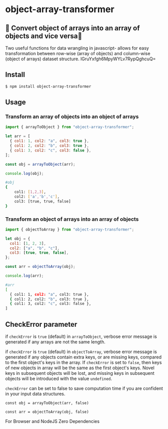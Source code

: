 # object-array-transformer

## :star2: Convert object of arrays into an array of objects and vice versa:star2:

Two useful functions for data wrangling in javascript- allows for easy transformation between row-wise (array of objects) and column-wise (object of arrays) dataset structure.
lGruYxfgh6MpyWYLv7RypQghcuQ=

## Install

```bash
$ npm install object-array-transformer
```

## Usage

### Transform an array of objects into an object of arrays

```js
import { arrayToObject } from "object-array-transformer";

let arr = [
  { col1: 1, col2: "a", col3: true },
  { col1: 2, col2: "b", col3: true },
  { col1: 3, col2: "c", col3: false },
];

const obj = arrayToObject(arr);

console.log(obj);
```

```bash
#obj
{
    col1: [1,2,3],
    col2: ['a','b','c'],
    col3: [true, true, false]
}
```

### Transform an object of arrays into an array of objects

```js
import { objectToArray } from "object-array-transformer";

let obj = {
  col1: [1, 2, 3],
  col2: ["a", "b", "c"],
  col3: [true, true, false],
};

const arr = objectToArray(obj);

console.log(arr);
```

```bash
#arr
[
  { col1: 1, col2: "a", col3: true },
  { col1: 2, col2: "b", col3: true },
  { col1: 3, col2: "c", col3: false },
]
```

## CheckError parameter

if `checkError` is `true` (default) in `arrayToObject`, verbose error message is generated if any arrays are not the same length.

if `checkError` is `true` (default) in `objectToArray`, verbose error message is generated if any objects contain extra keys, or are missing keys, compared to the first object's keys in the array. If `checkError` is set to `false`, then keys of new objects in array will be the same as the first object's keys. Novel keys in subsequent objects will be lost, and missing keys in subsequent objects will be introduced with the value `undefined`.

`checkError` can be set to false to save computation time if you are confident in your input data structures.

`const obj = arrayToObject(arr, false)`

`const arr = objectToArray(obj, false)`

For Browser and NodeJS
Zero Dependencies
